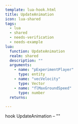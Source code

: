 ```yaml
---
template: lua-hook.html
title: UpdateAnimation
icon: lua-shared
tags:
  - lua
  - shared
  - needs-verification
  - needs-example
lua:
  function: UpdateAnimation
  realm: shared
  description: ""
  arguments:
    - name: "pExperimentPlayer"
      type: entity
    - name: "vecVelocity"
      type: Vector
    - name: "flMaxGroundSpeed"
      type: number
  returns:
    
---
```


<div class="lua__search__keywords">
hook UpdateAnimation &#x2013; ""
</div>
